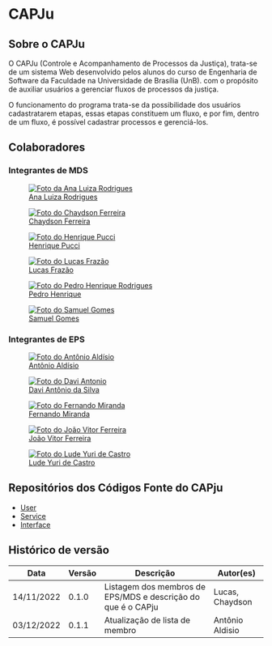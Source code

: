 # **CAPJu**

## Sobre o CAPJu

O CAPJu (Controle e Acompanhamento de Processos da Justiça), trata-se de um sistema Web desenvolvido pelos alunos do curso de Engenharia de Software da Faculdade na Universidade de Brasília (UnB). com o propósito de auxiliar usuários a gerenciar fluxos de processos da justiça.

O funcionamento do programa trata-se da possibilidade dos usuários cadastratarem etapas, essas etapas constituem um fluxo, e por fim, dentro de um fluxo, é possível cadastrar processos e gerenciá-los.

## Colaboradores

### Integrantes de MDS

<div  class="HomeProfiles">
  <a class="HomeMemberPhoto" href="https://github.com/analuizargds" target="_blank">
    <figure>
      <img  src="https://github.com/analuizargds.png" alt="Foto da Ana Luiza Rodrigues">
      <figcaption>Ana Luiza Rodrigues</figcaption>
    </figure>
  </a>

  <a class="HomeMemberPhoto" href="https://github.com/chaydson" target="_blank">
    <figure>
      <img  src="https://github.com/chaydson.png" alt="Foto do Chaydson Ferreira">
      <figcaption>Chaydson Ferreira</figcaption>
    </figure>
  </a>

  <a class="HomeMemberPhoto" href="https://github.com/HenriPucci" target="_blank">
    <figure>
      <img  src="https://github.com/HenriPucci.png" alt="Foto do Henrique Pucci">
      <figcaption>Henrique Pucci</figcaption>
    </figure>
  </a>

  <a class="HomeMemberPhoto" href="https://github.com/LucasLopesFrazao" target="_blank">
    <figure>
      <img  src="https://github.com/LucasLopesFrazao.png" alt="Foto do Lucas Frazão">
      <figcaption>Lucas Frazão</figcaption>
    </figure>
  </a>

  <a class="HomeMemberPhoto" href="https://github.com/PedroHenrique2077" target="_blank">
    <figure>
      <img  src="https://github.com/PedroHenrique2077.png" alt="Foto do Pedro Henrique Rodrigues">
      <figcaption>Pedro Henrique</figcaption>
    </figure>
  </a>

  <a class="HomeMemberPhoto" href="https://github.com/SamuelGSouza" target="_blank">
    <figure>
      <img  src="https://github.com/SamuelGSouza.png" alt="Foto do Samuel Gomes">
      <figcaption>Samuel Gomes</figcaption>
    </figure>
  </a>
</div>

### Integrantes de EPS

<div class="HomeProfiles" >
  <a class="HomeMemberPhoto" href="https://github.com/antonioaldisio" target="_blank">
    <figure>
      <img  src="https://github.com/antonioaldisio.png" alt="Foto do Antônio Aldísio">
      <figcaption>Antônio Aldísio</figcaption>
    </figure>
  </a>

  <a class="HomeMemberPhoto" href="https://github.com/DaviAntonio" target="_blank">
    <figure>
      <img  src="https://github.com/DaviAntonio.png" alt="Foto do Davi Antonio">
      <figcaption>Davi Antônio da Silva</figcaption>
    </figure>
  </a>

  <a class="HomeMemberPhoto" href="https://github.com/ilus1" target="_blank">
    <figure>
      <img  src="https://github.com/ilus1.png" alt="Foto do Fernando Miranda">
      <figcaption>Fernando Miranda</figcaption>
    </figure>
  </a>

  <a class="HomeMemberPhoto" href="https://github.com/vitorAlves7" target="_blank">
    <figure>
      <img  src="https://github.com/vitorAlves7.png" alt="Foto do João Vitor Ferreira">
      <figcaption>João Vitor Ferreira</figcaption>
    </figure>
  </a>

  <a class="HomeMemberPhoto" href="https://github.com/luderibeiro" target="_blank">
    <figure>
      <img  src="https://github.com/luderibeiro.png" alt="Foto do Lude Yuri de Castro">
      <figcaption>Lude Yuri de Castro</figcaption>
    </figure>
  </a>
</div>

## Repositórios dos Códigos Fonte do CAPju

- [User](https://github.com/fga-eps-mds/2022-2-CAPJu-User)
- [Service](https://github.com/fga-eps-mds/2022-2-CAPJu-Service)
- [Interface](https://github.com/fga-eps-mds/2022-2-CAPJu-Interface)

## Histórico de versão

| Data       | Versão | Descrição                                                    | Autor(es)        |
| ---------- | ------ | ------------------------------------------------------------ | ---------        |
| 14/11/2022 | 0.1.0  | Listagem dos membros de EPS/MDS e descrição do que é o CAPju | Lucas, Chaydson  |
| 03/12/2022 | 0.1.1 | Atualização de lista de membro | Antônio Aldisio |

